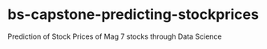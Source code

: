 # bs-capstone-predicting-stockprices
Prediction of Stock Prices of Mag 7 stocks through Data Science
